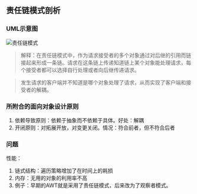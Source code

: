 ## 责任链模式剖析

### UML示意图
![责任链模式](http://img.hb.aicdn.com/55ebbc339555638b96ce8c6f5da6cc9018af7909d57a-Gp8Ads_fw658)

> 解释：在责任链模式中，作为请求接受者的多个对象通过对后继的引用而链接起来形成一条链。请求在这条链上传递知道链上某个对象能处理请求，每个接受者都可以选择自行处理或者向后继传递请求。

> 发生请求的客户端并不知道是哪个对象处理了请求，从而实现了客户端和接受者的解耦。

### 所附合的面向对象设计原则

1. 依赖导致原则：依赖于抽象而不依赖于具体。好处：解耦
2. 开闭原则：对拓展开放，对变更关闭。情况：符合前者，但不符合后者

### 问题
性能：

1. 链式结构：遍历策略增加了在时间上的耗损
2. 内存：无用的对象的利用率不高
3. 例子：早期的AWT就是采用了责任链模式，后来改为了观察者模式。